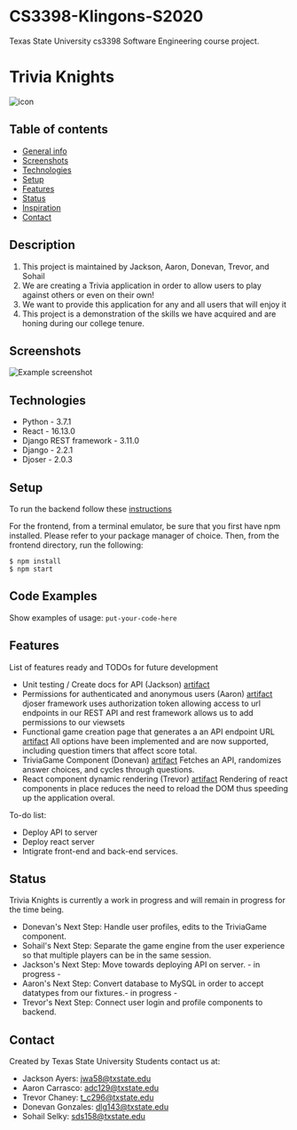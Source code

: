 # CS3398-Klingons-S2020
Texas State University cs3398 Software Engineering course project.

# Trivia Knights
[comment]: <> (Here goes your awesome project description!)
![icon](https://i.imgur.com/Z4GvIx6.png)


## Table of contents
* [General info](#general-info)
* [Screenshots](#screenshots)
* [Technologies](#technologies)
* [Setup](#setup)
* [Features](#features)
* [Status](#status)
* [Inspiration](#inspiration)
* [Contact](#contact)

## Description
1. This project is maintained by Jackson, Aaron, Donevan, Trevor, and Sohail
2. We are creating a Trivia application in order to allow users to play against others or even on their own!
3. We want to provide this application for any and all users that will enjoy it
4. This project is a demonstration of the skills we have acquired and are honing during our college tenure.

## Screenshots
![Example screenshot](https://i.imgur.com/u207NhB.png)

## Technologies
* Python - 3.7.1
* React - 16.13.0
* Django REST framework - 3.11.0
* Django - 2.2.1
* Djoser - 2.0.3

## Setup
To run the backend follow these [instructions](https://github.com/CS3398-HOUNDS/CS3398-Klingons-S2020/tree/master/backend)

For the frontend, from a terminal emulator, be sure that you first have npm installed. Please refer to your package manager of choice. Then, from the frontend directory, run the following:

```
$ npm install
$ npm start
```

## Code Examples
Show examples of usage:
`put-your-code-here`

## Features
List of features ready and TODOs for future development
* Unit testing / Create docs for API (Jackson) [artifact](https://github.com/CS3398-HOUNDS/CS3398-Klingons-S2020/commit/7b4d2e4fe0c6a3a0fed78617ace7313a5cd8ebac) 
* Permissions for authenticated and anonymous users (Aaron)  [artifact](https://github.com/CS3398-HOUNDS/CS3398-Klingons-S2020/commit/1cf92a729f9a7350ddb423abf7de641d5da90ad2) djoser framework uses authorization token allowing access to url endpoints in our REST API and rest framework allows us to add permissions to our viewsets 
* Functional game creation page that generates a an API endpoint URL [artifact](https://github.com/CS3398-HOUNDS/CS3398-Klingons-S2020/commit/6f25fea2705d9183241f1856fdbfafba10e1aa2e) All options have been implemented and are now supported, including question timers that affect score total.
* TriviaGame Component (Donevan) [artifact](https://github.com/CS3398-HOUNDS/CS3398-Klingons-S2020/commit/39f05cda8cd7a55fcf61a063af5a1fd0a0f81566#diff-516ceb2db23f3b682db416eeaed06d85react) Fetches an API, randomizes answer choices, and cycles through questions. 
* React component dynamic rendering (Trevor) [artifact](https://github.com/CS3398-HOUNDS/CS3398-Klingons-S2020/commit/126cde9baa06c02171aaf56051155916b5649857#diff-48bb2e3e3e5708d8083b1cff1fff3949) Rendering of react components in place reduces the need to reload the DOM thus speeding up the application overal.

To-do list:
* Deploy API to server
* Deploy react server
* Intigrate front-end and back-end services.

## Status
[comment]: <> (Project is: _in progress_, _finished_, _no longer continue_ and why?)
Trivia Knights is currently a work in progress and will remain in progress for the time being.
  * Donevan's Next Step: Handle user profiles, edits to the TriviaGame component. 
  * Sohail's Next Step: Separate the game engine from the user experience so that multiple players can be in the same session.
  * Jackson's Next Step: Move towards deploying API on server. - in progress -
  * Aaron's Next Step: Convert database to MySQL in order to accept datatypes from our fixtures.- in progress -
  * Trevor's Next Step: Connect user login and profile components to backend.

## Contact
Created by Texas State University Students contact us at:
* Jackson Ayers: jwa58@txstate.edu
* Aaron Carrasco: adc129@txstate.edu
* Trevor Chaney: t_c296@txstate.edu
* Donevan Gonzales: dlg143@txstate.edu
* Sohail Selky: sds158@txstate.edu
